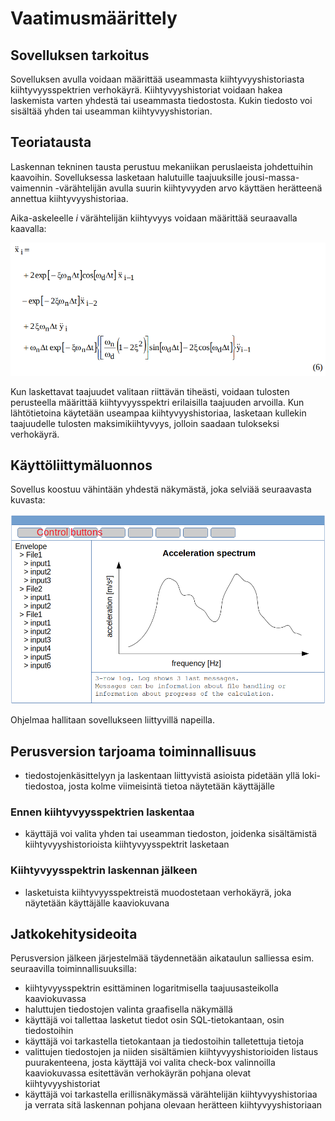 # Vaatimusmäärittely

## Sovelluksen tarkoitus

Sovelluksen avulla voidaan määrittää useammasta kiihtyvyyshistoriasta kiihtyvyysspektrien verhokäyrä. Kiihtyvyyshistoriat voidaan hakea laskemista varten yhdestä tai useammasta tiedostosta. Kukin tiedosto voi sisältää yhden tai useamman kiihtyvyyshistorian.

## Teoriatausta

Laskennan tekninen tausta perustuu mekaniikan peruslaeista johdettuihin kaavoihin. Sovelluksessa lasketaan halutuille taajuuksille jousi-massa-vaimennin -värähtelijän avulla suurin kiihtyvyyden arvo käyttäen herätteenä annettua kiihtyvyyshistoriaa.

Aika-askeleelle *i* värähtelijän kiihtyvyys voidaan määrittää seuraavalla kaavalla:

<img src="https://github.com/Robustic/ot-harjoitustyo/blob/master/dokumentointi/kuvat/PictureAccelerationOfTheOscillator.png" width="895">

Kun laskettavat taajuudet valitaan riittävän tiheästi, voidaan tulosten perusteella määrittää kiihtyvyysspektri erilaisilla taajuuden arvoilla. Kun lähtötietoina käytetään useampaa kiihtyvyyshistoriaa, lasketaan kullekin taajuudelle tulosten maksimikiihtyvyys, jolloin saadaan tulokseksi verhokäyrä.

## Käyttöliittymäluonnos

Sovellus koostuu vähintään yhdestä näkymästä, joka selviää seuraavasta kuvasta:

<img src="https://github.com/Robustic/ot-harjoitustyo/blob/master/dokumentointi/kuvat/PictureLayout1.png" width="949">

Ohjelmaa hallitaan sovellukseen liittyvillä napeilla.

## Perusversion tarjoama toiminnallisuus

- tiedostojenkäsittelyyn ja laskentaan liittyvistä asioista pidetään yllä loki-tiedostoa, josta kolme viimeisintä tietoa näytetään käyttäjälle

### Ennen kiihtyvyysspektrien laskentaa

- käyttäjä voi valita yhden tai useamman tiedoston, joidenka sisältämistä kiihtyvyyshistorioista kiihtyvyysspektrit lasketaan

### Kiihtyvyysspektrin laskennan jälkeen

- lasketuista kiihtyvyysspektreistä muodostetaan verhokäyrä, joka näytetään käyttäjälle kaaviokuvana

## Jatkokehitysideoita

Perusversion jälkeen järjestelmää täydennetään aikataulun salliessa esim. seuraavilla toiminnallisuuksilla:

- kiihtyvyysspektrin esittäminen logaritmisella taajuusasteikolla kaaviokuvassa
- haluttujen tiedostojen valinta graafisella näkymällä
- käyttäjä voi tallettaa lasketut tiedot osin SQL-tietokantaan, osin tiedostoihin
- käyttäjä voi tarkastella tietokantaan ja tiedostoihin talletettuja tietoja
- valittujen tiedostojen ja niiden sisältämien kiihtyvyyshistorioiden listaus puurakenteena, josta käyttäjä voi valita check-box valinnoilla kaaviokuvassa esitettävän verhokäyrän pohjana olevat kiihtyvyyshistoriat
- käyttäjä voi tarkastella erillisnäkymässä värähtelijän kiihtyvyyshistoriaa ja verrata sitä laskennan pohjana olevaan herätteen kiihtyvyyshistoriaan
